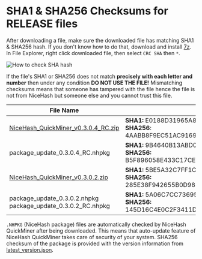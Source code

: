 # SHA1 & SHA256 Checksums for RELEASE files

After downloading a file, make sure the downloaded file has matching SHA1 & SHA256 hash. If you don't know how to do that, 
download and install [7z](https://www.7-zip.org/download.html). In File Explorer, right click downloaded file, then select `CRC SHA` then `*`.

![How to check SHA hash](https://github.com/nicehash/NiceHashQuickMiner/blob/main/checksums/howtohash.png?raw=true)

If the file's SHA1 or SHA256 does not match **precisely with each letter and number** then under any condition **DO NOT USE THE FILE!** Mismatching checksums means that someone has tampered with the file hence the file is not from NiceHash but someone else and you cannot trust this file.

File Name | Checksum
----------|--------------
[NiceHash_QuickMiner_v0.3.0.4_RC.zip](https://github.com/nicehash/NiceHashQuickMiner/releases/tag/v0.3.0.4) | **SHA1:** E0188D31965A84874BB1E221194904CCBA10238E<br> **SHA256**: 4AABB8F9EC51AC916984BA80403EB28EA90C0C24512792F8E76FFEB87A4A6D14
package_update_0.3.0.4_RC.nhpkg | **SHA1:** 9B4640B13ABD0F6E27460C8EA2137E1ACA532245<br> **SHA256:** B5F896058E433C17CEF4023004BB82A1039F906F394355EF2589B4D7361246F8
[NiceHash_QuickMiner_v0.3.0.2.zip](https://github.com/nicehash/NiceHashQuickMiner/releases/tag/v0.3.0.2) | **SHA1:** 5BE5A32C7FF1C840B522EC0B891BABD921BF8056<br> **SHA256:** 285E38F942655B0D988F2B421CCB478E8CCAF675DCCA814D8CAB301F205AA2BA
package_update_0.3.0.2.nhpkg<br>package_update_0.3.0.2_RC.nhpkg | **SHA1:** 5A06C7CC736955827E8B386110C82418F00DA129<br> **SHA256:** 145D16C4E0C2F3411D99A781594D5AF130A131679625C3C4E0ECC6E8A683C840

`.NHPKG` (NiceHash package) files are automatically checked by NiceHash QuickMiner after being downloaded. This means that auto-update feature of NiceHash QuickMiner takes care of security of your system. SHA256 checksum of the package is provided with the version information from [latest_version.json](https://github.com/nicehash/NiceHashQuickMiner/blob/main/update/latest_version.json).
